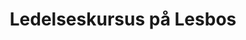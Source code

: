 ---
order: 7
title: Ledelseskursus på Lesbos
image: "/images/academy/ledelseskursus-paa-lesbos.jpg"
contact-person: Andreas Bering
image-2: /images/educations/graeker.png
meta-title: Lederkursus - Intensivt kursus i ledelse, der rykker dig
meta-description: Dette intense forløb skærper dine refleksioner over og fornemmelser for det, der afgør dine handlinger i din ledelsespraksis. Med andre ord bliver du tydelig omkring dine grundværdier og dit råderum, når du leder.
pdf: https://www.copenhagencoaching.dk/pdfs/Ledelsesrejse-på-lebos.pdf
kollonne-1: "<h4>Hvorfor skal du vælge Ledelseskursus på Lesbos?</h4><p>Har du givet dig selv mulighed for at finde det der betyder mest for dig, når du leder? Ønsker du at kunne bevare overblikket og agere tydeligt. Oplever du at det kan være svært at udfordre med et åbent sind og samtidig skabe tryghed omkring dig? Synes du nogle gange det er svært at bevæge sig i det uforudsigelige eller medskabe noget gennem fællesskabets værdier? Nu har du muligheden for at tænke over det, mærke efter det og blive til det.</p><p>Tag med på denne opdagelsesrejse på den græske ø Lesbos sammen med andre ledere, erfarne rådgivere og konsulenter samt studerende fra vores toårige uddannelse, Master i Business Coaching.</p><p>Dette intense forløb skærper dine refleksioner over og fornemmelser for det der afgør dine handlinger i din ledelsespraksis. Med andre ord bliver du tydelig omkring dine grundværdier og dit råderum, når du leder.</p>"
kollonne-2:
kollonne-2-billede-hojde: h-md-100
opbygning: true
op-kollonne-1: "<h4>Hvordan er uddannelsen bygget op?</h4><p>Turen til Lesbos handler først og fremmest om undervisning og træning. Alle dage har fastlagte destinationer og indlagte træningsseancer. Du bliver trænet, vejledt og udfordret undervejs. Arbejdet omkring værdier vil på turen ske igennem læren fra den filosofiske samtale, protreptikken.</p>"
op-kollonne-2: "<p>Vi arbejder med protreptikken fra et nyt og moderne perspektiv, hvor der i høj grad er fokus på, hvordan du som leder kan fremstå oprigtig og imødekommende i din ledelse. Hele ugen bliver du præsenteret for teoretiske ståsteder der med grundig vejledning bliver omsat i din ledelsespraksis.</p>"
op-kollonne-banner: "<h4>Som deltager får du:</h4><ul><li>Et nøje planlagt undervisningsforløb</li><li>Litteratur og materialer</li><li>Samtaletræning med undervisere samt medkursister</li><li>Stærkt netværk</li><li>Ophold på et skønt hotel i byen Plomari</li><li>Forplejning</li><li>Flyrejse</li><li>Guide på turen</li></ul>"
opbygning-image: "/images/educations/lesbos-by.png"
description: Dette intense forløb skærper dine refleksioner over og fornemmelser for det der afgør dine handlinger i din ledelsespraksis. Med andre ord bliver du tydelig omkring dine grundværdier og dit råderum, når du leder.
price: 30.000,- ekskl. moms (heri er inkluderet fuld forplejning, materialer og rejse)
adgangskrav: Der er ingen nuværende adgangskrav
location: Kurset foregår på Lesbos
aktive-hold: true
undervisere:
- Andreas Bering
- Mette Mejlhede
- Camilla Ingwersen
hold:
- title: Rejse - Forår 2024
  dates: 26. maj - 6. juni
  modules:
  - date: 26. maj - 6. juni
    day:
    time:
    name:
    place:
- title: Rejse - Efterår 2024
  dates: 8. - 15. september
  modules:
  - date: 8. - 15. september
    day:
    time:
    name:
    place:
redirect_from:
  - /academy/ledelseskursesPåLesbos/
  - /academy/ledelseskursus-på-lesbos/
  - /academy/ledelseskursuspålesbos/
  - /academy/ledelseskurses-paa-lesbos/
---